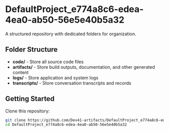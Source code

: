 # DefaultProject_e774a8c6-edea-4ea0-ab50-56e5e40b5a32
A structured repository with dedicated folders for organization.

## Folder Structure

- **code/** - Store all source code files
- **artifacts/** - Store build outputs, documentation, and other generated content
- **logs/** - Store application and system logs
- **transcripts/** - Store conversation transcripts and records

## Getting Started

Clone this repository:
```bash
git clone https://github.com/Dev41-artifacts/DefaultProject_e774a8c6-edea-4ea0-ab50-56e5e40b5a32
cd DefaultProject_e774a8c6-edea-4ea0-ab50-56e5e40b5a32
```
